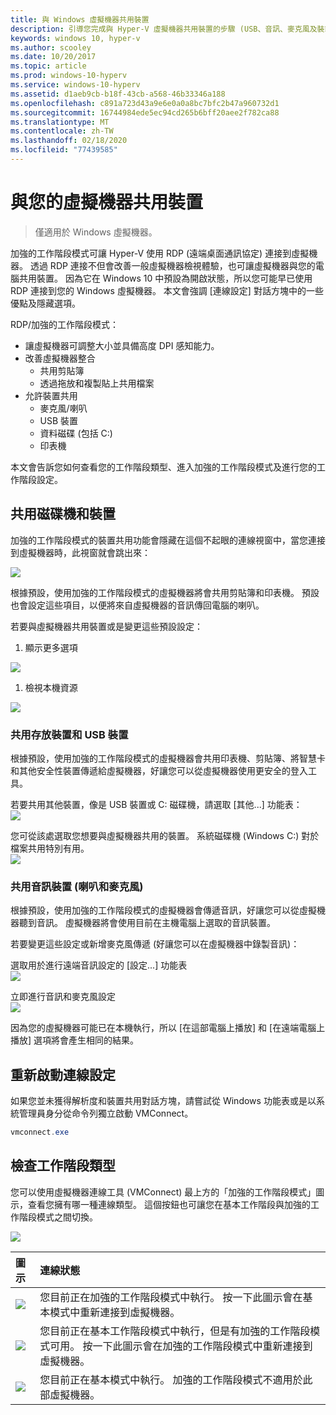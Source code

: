 ```yaml
---
title: 與 Windows 虛擬機器共用裝置
description: 引導您完成與 Hyper-V 虛擬機器共用裝置的步驟 (USB、音訊、麥克風及裝載的磁碟機)
keywords: windows 10, hyper-v
ms.author: scooley
ms.date: 10/20/2017
ms.topic: article
ms.prod: windows-10-hyperv
ms.service: windows-10-hyperv
ms.assetid: d1aeb9cb-b18f-43cb-a568-46b33346a188
ms.openlocfilehash: c891a723d43a9e6e0a0a8bc7bfc2b47a960732d1
ms.sourcegitcommit: 16744984ede5ec94cd265b6bff20aee2f782ca88
ms.translationtype: MT
ms.contentlocale: zh-TW
ms.lasthandoff: 02/18/2020
ms.locfileid: "77439585"
---
```

# <a name="share-devices-with-your-virtual-machine"></a>與您的虛擬機器共用裝置

> 僅適用於 Windows 虛擬機器。

加強的工作階段模式可讓 Hyper-V 使用 RDP (遠端桌面通訊協定) 連接到虛擬機器。  透過 RDP 連接不但會改善一般虛擬機器檢視體驗，也可讓虛擬機器與您的電腦共用裝置。  因為它在 Windows 10 中預設為開啟狀態，所以您可能早已使用 RDP 連接到您的 Windows 虛擬機器。  本文會強調 [連線設定] 對話方塊中的一些優點及隱藏選項。

RDP/加強的工作階段模式：

* 讓虛擬機器可調整大小並具備高度 DPI 感知能力。
* 改善虛擬機器整合
  * 共用剪貼簿
  * 透過拖放和複製貼上共用檔案
* 允許裝置共用
  * 麥克風/喇叭
  * USB 裝置
  * 資料磁碟 (包括 C:)
  * 印表機

本文會告訴您如何查看您的工作階段類型、進入加強的工作階段模式及進行您的工作階段設定。

## <a name="share-drives-and-devices"></a>共用磁碟機和裝置

加強的工作階段模式的裝置共用功能會隱藏在這個不起眼的連線視窗中，當您連接到虛擬機器時，此視窗就會跳出來：

![](media/esm-default-view.png)

根據預設，使用加強的工作階段模式的虛擬機器將會共用剪貼簿和印表機。  預設也會設定這些項目，以便將來自虛擬機器的音訊傳回電腦的喇叭。

若要與虛擬機器共用裝置或是變更這些預設設定：

1. 顯示更多選項

  ![](media/esm-show-options.png)

1. 檢視本機資源

  ![](media/esm-local-resources.png)

### <a name="share-storage-and-usb-devices"></a>共用存放裝置和 USB 裝置

根據預設，使用加強的工作階段模式的虛擬機器會共用印表機、剪貼簿、將智慧卡和其他安全性裝置傳遞給虛擬機器，好讓您可以從虛擬機器使用更安全的登入工具。

若要共用其他裝置，像是 USB 裝置或 C: 磁碟機，請選取 [其他...] 功能表：  
![](media/esm-more-devices.png)

您可從該處選取您想要與虛擬機器共用的裝置。  系統磁碟機 (Windows C:) 對於檔案共用特別有用。  
![](media/esm-drives-usb.png)

### <a name="share-audio-devices-speakers-and-microphones"></a>共用音訊裝置 (喇叭和麥克風)

根據預設，使用加強的工作階段模式的虛擬機器會傳遞音訊，好讓您可以從虛擬機器聽到音訊。  虛擬機器將會使用目前在主機電腦上選取的音訊裝置。

若要變更這些設定或新增麥克風傳遞 (好讓您可以在虛擬機器中錄製音訊)：

選取用於進行遠端音訊設定的 [設定...] 功能表  
![](media/esm-audio.png)

立即進行音訊和麥克風設定  
![](media/esm-audio-settings.png)

因為您的虛擬機器可能已在本機執行，所以 [在這部電腦上播放] 和 [在遠端電腦上播放] 選項將會產生相同的結果。

## <a name="re-launching-the-connection-settings"></a>重新啟動連線設定

如果您並未獲得解析度和裝置共用對話方塊，請嘗試從 Windows 功能表或是以系統管理員身分從命令列獨立啟動 VMConnect。  

``` Powershell
vmconnect.exe
```

## <a name="check-session-type"></a>檢查工作階段類型

您可以使用虛擬機器連線工具 (VMConnect) 最上方的「加強的工作階段模式」圖示，查看您擁有哪一種連線類型。  這個按鈕也可讓您在基本工作階段與加強的工作階段模式之間切換。

![](media/esm-button-location.png)

| 圖示 | 連線狀態 |
|:-----|:---------|
|![](media/esm-basic.png)| 您目前正在加強的工作階段模式中執行。  按一下此圖示會在基本模式中重新連接到虛擬機器。 |
|![](media/esm-connect.png)| 您目前正在基本工作階段模式中執行，但是有加強的工作階段模式可用。  按一下此圖示會在加強的工作階段模式中重新連接到虛擬機器。  |
|![](media/esm-stop.png)| 您目前正在基本模式中執行。  加強的工作階段模式不適用於此部虛擬機器。 |